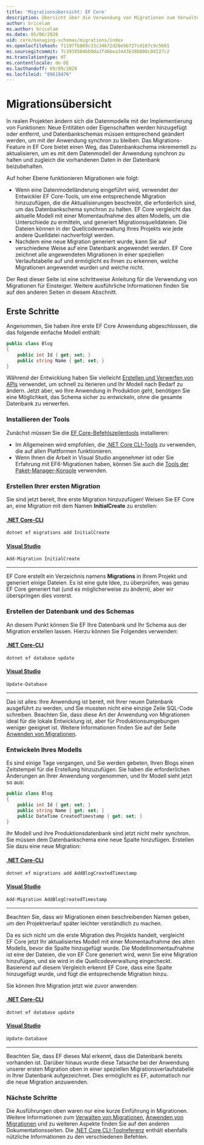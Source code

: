 ```yaml
---
title: 'Migrationsübersicht: EF Core'
description: Übersicht über die Verwendung von Migrationen zum Verwalten von Datenbankschemas mit Entity Framework Core
author: bricelam
ms.author: bricelam
ms.date: 05/06/2020
uid: core/managing-schemas/migrations/index
ms.openlocfilehash: f1197fb869c33c34672d20e9b727cd187c9c5601
ms.sourcegitcommit: 7c3939504bb9da3f46bea3443638b808c04227c2
ms.translationtype: HT
ms.contentlocale: de-DE
ms.lasthandoff: 09/09/2020
ms.locfileid: "89619476"
---
```

# <a name="migrations-overview"></a>Migrationsübersicht

In realen Projekten ändern sich die Datenmodelle mit der Implementierung von Funktionen: Neue Entitäten oder Eigenschaften werden hinzugefügt oder entfernt, und Datenbankschemas müssen entsprechend geändert werden, um mit der Anwendung synchron zu bleiben. Das Migrations-Feature in EF Core bietet einen Weg, das Datenbankschema inkrementell zu aktualisieren, um es mit dem Datenmodell der Anwendung synchron zu halten und zugleich die vorhandenen Daten in der Datenbank beizubehalten.

Auf hoher Ebene funktionieren Migrationen wie folgt:

* Wenn eine Datenmodelländerung eingeführt wird, verwendet der Entwickler EF Core-Tools, um eine entsprechende Migration hinzuzufügen, die die Aktualisierungen beschreibt, die erforderlich sind, um das Datenbankschema synchron zu halten. EF Core vergleicht das aktuelle Modell mit einer Momentaufnahme des alten Modells, um die Unterschiede zu ermitteln, und generiert Migrationsquelldateien. Die Dateien können in der Quellcodeverwaltung Ihres Projekts wie jede andere Quelldatei nachverfolgt werden.
* Nachdem eine neue Migration generiert wurde, kann Sie auf verschiedene Weise auf eine Datenbank angewendet werden. EF Core zeichnet alle angewendeten Migrationen in einer speziellen Verlaufstabelle auf und ermöglicht es Ihnen zu erkennen, welche Migrationen angewendet wurden und welche nicht.

Der Rest dieser Seite ist eine schrittweise Anleitung für die Verwendung von Migrationen für Einsteiger. Weitere ausführliche Informationen finden Sie auf den anderen Seiten in diesem Abschnitt.

## <a name="getting-started"></a>Erste Schritte

Angenommen, Sie haben ihre erste EF Core Anwendung abgeschlossen, die das folgende einfache Modell enthält:

```c#
public class Blog
{
    public int Id { get; set; }
    public string Name { get; set; }
}
```

Während der Entwicklung haben Sie vielleicht [Erstellen und Verwerfen von APIs](xref:core/managing-schemas/ensure-created) verwendet, um schnell zu iterieren und Ihr Modell nach Bedarf zu ändern. Jetzt aber, wo Ihre Anwendung in Produktion geht, benötigen Sie eine Möglichkeit, das Schema sicher zu entwickeln, ohne die gesamte Datenbank zu verwerfen.

### <a name="install-the-tools"></a>Installieren der Tools

Zunächst müssen Sie die [EF Core-Befehlszeilentools](xref:core/miscellaneous/cli/index) installieren:

* Im Allgemeinen wird empfohlen, die [.NET Core CLI-Tools](xref:core/miscellaneous/cli/dotnet) zu verwenden, die auf allen Plattformen funktionieren.
* Wenn Ihnen die Arbeit in Visual Studio angenehmer ist oder Sie Erfahrung mit EF6-Migrationen haben, können Sie auch die [Tools der Paket-Manager-Konsole](xref:core/miscellaneous/cli/powershell) verwenden.

### <a name="create-your-first-migration"></a>Erstellen Ihrer ersten Migration

Sie sind jetzt bereit, Ihre erste Migration hinzuzufügen! Weisen Sie EF Core an, eine Migration mit dem Namen **InitialCreate** zu erstellen:

#### <a name="net-core-cli"></a>[.NET Core-CLI](#tab/dotnet-core-cli)

```dotnetcli
dotnet ef migrations add InitialCreate
```

#### <a name="visual-studio"></a>[Visual Studio](#tab/vs)

``` powershell
Add-Migration InitialCreate
```

***

EF Core erstellt ein Verzeichnis namens **Migrations** in Ihrem Projekt und generiert einige Dateien. Es ist eine gute Idee, zu überprüfen, was genau EF Core generiert hat (und es möglicherweise zu ändern), aber wir überspringen dies vorerst.

### <a name="create-your-database-and-schema"></a>Erstellen der Datenbank und des Schemas

An diesem Punkt können Sie EF Ihre Datenbank und Ihr Schema aus der Migration erstellen lassen. Hierzu können Sie Folgendes verwenden:

#### <a name="net-core-cli"></a>[.NET Core-CLI](#tab/dotnet-core-cli)

```dotnetcli
dotnet ef database update
```
#### <a name="visual-studio"></a>[Visual Studio](#tab/vs)

``` powershell
Update-Database
```

***

Das ist alles: Ihre Anwendung ist bereit, mit Ihrer neuen Datenbank ausgeführt zu werden, und Sie mussten nicht eine einzige Zeile SQL-Code schreiben. Beachten Sie, dass diese Art der Anwendung von Migrationen ideal für die lokale Entwicklung ist, aber für Produktionsumgebungen weniger geeignet ist. Weitere Informationen finden Sie auf der Seite [Anwenden von Migrationen](xref:core/managing-schemas/migrations/applying).

### <a name="evolving-your-model"></a>Entwickeln Ihres Modells

Es sind einige Tage vergangen, und Sie werden gebeten, Ihren Blogs einen Zeitstempel für die Erstellung hinzuzufügen. Sie haben die erforderlichen Änderungen an Ihrer Anwendung vorgenommen, und Ihr Modell sieht jetzt so aus:

```c#
public class Blog
{
    public int Id { get; set; }
    public string Name { get; set; }
    public DateTime CreatedTimestamp { get; set; }
}
```

Ihr Modell und ihre Produktionsdatenbank sind jetzt nicht mehr synchron. Sie müssen dem Datenbankschema eine neue Spalte hinzufügen. Erstellen Sie dazu eine neue Migration:

#### <a name="net-core-cli"></a>[.NET Core-CLI](#tab/dotnet-core-cli)

```dotnetcli
dotnet ef migrations add AddBlogCreatedTimestamp
```

#### <a name="visual-studio"></a>[Visual Studio](#tab/vs)

``` powershell
Add-Migration AddBlogCreatedTimestamp
```

***

Beachten Sie, dass wir Migrationen einen beschreibenden Namen geben, um den Projektverlauf später leichter verständlich zu machen.

Da es sich nicht um die erste Migration des Projekts handelt, vergleicht EF Core jetzt Ihr aktualisiertes Modell mit einer Momentaufnahme des alten Modells, bevor die Spalte hinzugefügt wurde. Die Modellmomentaufnahme ist eine der Dateien, die von EF Core generiert wird, wenn Sie eine Migration hinzufügen, und sie wird in die Quellcodeverwaltung eingecheckt. Basierend auf diesem Vergleich erkennt EF Core, dass eine Spalte hinzugefügt wurde, und fügt die entsprechende Migration hinzu.

Sie können Ihre Migration jetzt wie zuvor anwenden:

#### <a name="net-core-cli"></a>[.NET Core-CLI](#tab/dotnet-core-cli)

```dotnetcli
dotnet ef database update
```
#### <a name="visual-studio"></a>[Visual Studio](#tab/vs)

``` powershell
Update-Database
```

***

Beachten Sie, dass EF dieses Mal erkennt, dass die Datenbank bereits vorhanden ist. Darüber hinaus wurde diese Tatsache bei der Anwendung unserer ersten Migration oben in einer speziellen Migrationsverlaufstabelle in Ihrer Datenbank aufgezeichnet. Dies ermöglicht es EF, automatisch nur die neue Migration anzuwenden.

### <a name="next-steps"></a>Nächste Schritte

Die Ausführungen oben waren nur eine kurze Einführung in Migrationen. Weitere Informationen zum [Verwalten von Migrationen](xref:core/managing-schemas/migrations/managing), [Anwenden von Migrationen](xref:core/managing-schemas/migrations/applying) und zu weiteren Aspekte finden Sie auf den anderen Dokumentationsseiten. Die [.NET Core CLI-Toolreferenz](xref:core/miscellaneous/cli/index) enthält ebenfalls nützliche Informationen zu den verschiedenen Befehlen.
